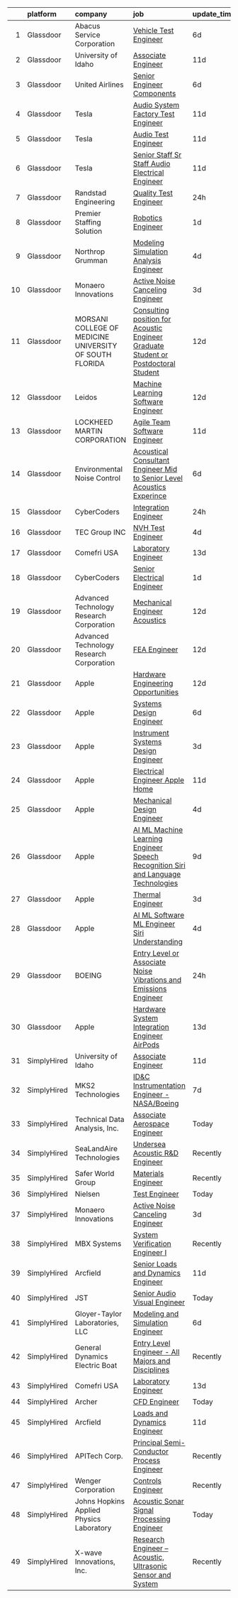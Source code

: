 

|    | platform    | company                                                   | job                                                                                                                                                                                                                                                                                                                                                                                                                                                                                                                                                                                                                                                                                                                                                                                                                                                                                                                                                                                                                                                                                                                                                                                                                                                                                                                                                                                                                                                                                        | update_time   | location           |
|---:|:------------|:----------------------------------------------------------|:-------------------------------------------------------------------------------------------------------------------------------------------------------------------------------------------------------------------------------------------------------------------------------------------------------------------------------------------------------------------------------------------------------------------------------------------------------------------------------------------------------------------------------------------------------------------------------------------------------------------------------------------------------------------------------------------------------------------------------------------------------------------------------------------------------------------------------------------------------------------------------------------------------------------------------------------------------------------------------------------------------------------------------------------------------------------------------------------------------------------------------------------------------------------------------------------------------------------------------------------------------------------------------------------------------------------------------------------------------------------------------------------------------------------------------------------------------------------------------------------|:--------------|:-------------------|
|  1 | Glassdoor   | Abacus Service Corporation                                | [Vehicle Test Engineer](https://www.glassdoor.com/partner/jobListing.htm?pos=130&ao=1110586&s=58&guid=00000183a1d825aba86f8d09193bc735&src=GD_JOB_AD&t=SR&vt=w&ea=1&cs=1_7fcb1606&cb=1664867641161&jobListingId=1008165175407&cpc=2CAED5C921A5F994&jrtk=3-0-1gegtg9etkf27801-1gegtg9fikhqb800-dc6a7cdb36384801--6NYlbfkN0Dr0Kw_pybfbZ40I7npTkncx_uoADeVAwrqt2cYWvsOmOie65S4H-ZQvEAchKXS8CPVVlLlZ5UtUOPi-iwfn_2hLzNT4ZJe_MFQVbwt0l-FTfG5CEtvjeA16CusSUB_4lI4cRVJzf7GoZM6bAl26YPGIlTf2DdQBIgvfcsLfk5y9prBLOcTUW35EBPxKYQV4cbS8uiK43rfeD5_kv8CVrRKRNyNjVfK98beyeaLJSQ1Lpjt5SKGAyP6hpVnrnXuCOxvyaZ2oCU_OuSqUZaWEZB0eGOU7shmoq_U8U59H6jG1-6jQbuyVH-w9AuD-prqXLcyzAvgQxV5IrFJh5RthPjdmXNm4IKzLj-aVkFXYLwTCHlFJsI-dKiZOUX_F9zYmKYmWMW2lY9r25fJHgO5cZi9K29w0akfywQNtTs8W-NW3IoI9KIDaIi2T4MDD9fGintNfy0wIgrAkxMM0PhHkqP8jNsX8ZKvlpQv8Ibsfq0BOoAf-VD8tSQlR_9f1wFCR5cTlmZz5f2Uyw%3D%3D)                                                                                                                                                                                                                                                                                                                                                                                                                                                                                                                                                                                                               | 6d            | Auburn Hills, MI   |
|  2 | Glassdoor   | University of Idaho                                       | [Associate Engineer](https://www.glassdoor.com/partner/jobListing.htm?pos=101&ao=1110586&s=58&guid=00000183a1d825aba86f8d09193bc735&src=GD_JOB_AD&t=SR&vt=w&cs=1_0a408ea7&cb=1664867641157&jobListingId=1008157027137&cpc=4965B4E18BB95CAD&jrtk=3-0-1gegtg9etkf27801-1gegtg9fikhqb800-17ed2184d355e8ee--6NYlbfkN0C3BzQoXwz1MV12nennXSH4XHtHixj9qnUptUTwomOmbFqIS368EfB4z5Ing23qLFI9tUkDGY76CsCdAl9zg_RCJc2k_Nle-qcuES2TdsiB0GmqLoegFcknwaL1O8Ch8gE7irKbfxMrmFOYvY47YK5OjRlBwx15igQ3zF3XVH1rIdPq7UCdquhBDNkG7UcCrEOKNHx2WtOTu7j-XnEAacqh-GDth6Fmi_RQOEWj1A2LKijOMAum_iztQRmElkx0YE3uu5teZVmyF5oYOIuElc3322_nWeM7_hk22kKDCh8Ag0X5Ww3PYBkZ2Ptcwxr-rDm1pG7UXcUXAzCrFRtUZW1BEshn3XWcfrIPhxcM_TiiHhQwh5Pcf9dTe6VWEyafAtx_XrkiwuGXrVey4mw5iuZWFhXK6EI3VMevT412tt8AngkTwq6rkCXh3h-6bHdiZVdXRlLi-Qmca8If6rMDxU8C)                                                                                                                                                                                                                                                                                                                                                                                                                                                                                                                                                                                                                                                                                   | 11d           | Boise, ID          |
|  3 | Glassdoor   | United Airlines                                           | [Senior Engineer Components](https://www.glassdoor.com/partner/jobListing.htm?pos=123&ao=1110586&s=58&guid=00000183a1d825aba86f8d09193bc735&src=GD_JOB_AD&t=SR&vt=w&cs=1_aa8a7ce8&cb=1664867641161&jobListingId=1008166003782&cpc=3BA4CE39D5B5DEF5&jrtk=3-0-1gegtg9etkf27801-1gegtg9fikhqb800-c14877ca52e8cc69--6NYlbfkN0AbDU5HaoNpE_Uw1Qou_OA16xn8WTljG94FgmZgIobHcBo6TVUVSglIfoS_YxZYZFSYNyTlMlxzzta2xc6OaTSsFXpNzSqlUgD5IQI3jcf40HFCGEmpNWali4PVRxXW7m9U0wG1H-hd_Glx2HqYdJYWSeSjjj964_2gKiyDe1wATiaggZAao58-UhENQdW0VM_APxDzsdzDBNvZRcBk1WgCTykqDep5yIl5neK-lW6xLYL5v0qolkgepkB3fVCe1qk_qP1tiRLDFURPCxwqoYG6msIwgpLnmCf1IE0ST31dFwhY0tliDBwnSwRS-l8QNxYc-H0p8NjmhgInz-Bstm88AkRZWV5EPq0OxJBwmYBIsGN0xflFTYzQNa6G74nLbWOfDy4BykS68EuoEkeVnaFJ6QhIkw8aCfzCnNIpiule0WXO7jXH_wk5-U0g5S7Dd_gjLu82mkgtzhzfqh9y9LlG3UryFlYcBBqbmA6c0kHUBNR13CsF2cSK2dQwUxqhk49qGApCnN4XhFpFkDkqKb6bnO0bHx3px1bxOcoCkTNVaSkpvcnpT2PgBqYmu6W0xRTYx71j3QzQ2BKmAzEX_rZYfEtzQ2Ebw8M4Be-ZIwemCWGRVwrr6UCTvRJbBujj6X5P6LMRqVHigiqs6Ltj2oNozwolrDxuqeA7ZIPbXcgz2i0eW92ok2YU)                                                                                                                                                                                                                                                                                                                                                                                                                                           | 6d            | Houston, TX        |
|  4 | Glassdoor   | Tesla                                                     | [Audio System Factory Test Engineer](https://www.glassdoor.com/partner/jobListing.htm?pos=114&ao=1110586&s=58&guid=00000183a1d825aba86f8d09193bc735&src=GD_JOB_AD&t=SR&vt=w&cs=1_1bb191cd&cb=1664867641160&jobListingId=1008157141701&cpc=F41FEAB56D215062&jrtk=3-0-1gegtg9etkf27801-1gegtg9fikhqb800-5af3a224d73f09b7--6NYlbfkN0BkX03mv_qGbDFMol2YHqLRvzzvm2LmpzMO_FcYL_FtJlnJTzsjtFTdelRG5HbGrIeCZP9oCSI6IuPWZMAxwLue--xsQCODXP1zXPB_ldq9qAXnJQnMAK4g-TBuo7TNWkJrSpRtfA-JW54EzgC32fehXWacBL8mw35h490ZL-ZBljqnKsGdqkApSNhme_L74GmcZWeQdtQf3sc8TVkDxbLzKt4TwdBpAwWDqhsu4O8y_yIszbJSeD2avaBNv6xk8Bwi9y9PcqvYC5nvBB3GOCsCYhDum0kAgTMHWzz_rWpNewYMaXZv-hYqlHaMz2WaDg6qsVl89fGIIrGD2sf8NDzhgWLaiQJHbZkRCToWpruICGv_htxZGz9NJOso18x8YXqSE7rVsirgHMuX8Lm7g1uYJM9_z4BVBq2zdF0kXlBDxy5wpktJSp799KoQ4DOVWT_Ji1l1crtVU8iXpOkXzup_L7Axb5FRs2UKyGD0GX8Sq1T3gEOrFCuoo3-eC4agw4A%3D)                                                                                                                                                                                                                                                                                                                                                                                                                                                                                                                                                                                                                     | 11d           | Palo Alto, CA      |
|  5 | Glassdoor   | Tesla                                                     | [Audio Test Engineer](https://www.glassdoor.com/partner/jobListing.htm?pos=121&ao=1110586&s=58&guid=00000183a1d825aba86f8d09193bc735&src=GD_JOB_AD&t=SR&vt=w&cs=1_084b144e&cb=1664867641160&jobListingId=1008157142400&cpc=8795CF9063CD573D&jrtk=3-0-1gegtg9etkf27801-1gegtg9fikhqb800-058a82497792a86c--6NYlbfkN0BkX03mv_qGbDFMol2YHqLRvzzvm2LmpzMO_FcYL_FtJlnJTzsjtFTdelRG5HbGrIeCZP9oCSI6IhXig6-SMqbejx7n6pjgn4y33Nhu9-TL74ww2Zl2M80tFLABULuAo1mrL6CiClpgSDKSZsDVgndZNoceL5IbPMSSplizj8YJF9CNaOYE1zoDHcXXqcyhEPTvvAh5oSR0Wz9RsXUrY8Os4MJjatzUzmaTkvp4T0FkR8LThIVqMGqrEL2FqQY4URy940ZDNYurPoqsd8C5LhKM4xZU7iWiU54U5ccitBY34krzBZbzZ_qmLpIHVvDcscwE0FJTMC3fv8LDopknVQKAsZAAPyCkbPJN_xGtsolg1qteYAosV4xzS5QakAkinYdhkeH3erw_HEmX4amPR9cvJoRxrA3WTQluFzBMq3jziKpfNAuTqElZP2OS8WgVobcRkbvPLcSQ0MnuyOH5BsQCKtWSOUfnitU4q6GrNS9n-g%3D%3D)                                                                                                                                                                                                                                                                                                                                                                                                                                                                                                                                                                                                                                                      | 11d           | Palo Alto, CA      |
|  6 | Glassdoor   | Tesla                                                     | [Senior Staff Sr Staff Audio Electrical Engineer](https://www.glassdoor.com/partner/jobListing.htm?pos=124&ao=1110586&s=58&guid=00000183a1d825aba86f8d09193bc735&src=GD_JOB_AD&t=SR&vt=w&cs=1_b3b23ea5&cb=1664867641161&jobListingId=1008157142193&cpc=2CAED5C921A5F994&jrtk=3-0-1gegtg9etkf27801-1gegtg9fikhqb800-2d8a1f8128b2f03b--6NYlbfkN0BkX03mv_qGbDFMol2YHqLRvzzvm2LmpzMO_FcYL_FtJlnJTzsjtFTdelRG5HbGrIeCZP9oCSI6IpzslZjy-kUNT8ZDj2sbaRf0gOo7CGmFjrRjITcSomSj23GIUM-aoISp3qMl1UsbND8YpzjJG5gcnx1Z7SvuJUsfY8NVH-41rjP3CCjqZslH4LEjuZRvJ0LVv2FZA1QCHtC5JLt7eEN-qNRcocXaeu5smYHKGBCnz7Pim4X4d-QNZErWIZC4aPnr5gV9F171MhYVhp0paNmusrMRmC4Yps_JeXZVONzc8BwwluIINOD8RIn3hYXAgRAIlkphFEUv9sH1FTEJILsNjsNo9EtlpDhM69x0exTpf6SoEwoxEkEJc-3w-6NSTWR1GQ6GHNJmCeBWcQziGzR-ZcKFNK1ujZLql3d6Zr9kgjXNa0ydMOgcYXMDgWEgeAtvSpPKd9RK5HBGU8kH30qURzFdlCK7ZvP3hHJCgKwP8qHOdWDeC9hZBD1IWAVtmoBSgBkiag-1qIVWtcRNxQOq)                                                                                                                                                                                                                                                                                                                                                                                                                                                                                                                                                                                      | 11d           | Palo Alto, CA      |
|  7 | Glassdoor   | Randstad Engineering                                      | [Quality Test Engineer](https://www.glassdoor.com/partner/jobListing.htm?pos=128&ao=1110586&s=58&guid=00000183a1d825aba86f8d09193bc735&src=GD_JOB_AD&t=SR&vt=w&ea=1&cs=1_c21433d0&cb=1664867641161&jobListingId=1008181737483&cpc=A65DF3A704A48F9B&jrtk=3-0-1gegtg9etkf27801-1gegtg9fikhqb800-cefcb9636ea487b3--6NYlbfkN0BDx217eft1lC7uqItkaModCFPNh_e0lnHdKkvEJecXwu4gIqA7CFTnvSYR8MShG5a8arKrB_hOHFvVTv15BkmSC8skNcUwT-CFHTM8cO6eodPnG0qL4s0iE0dElCnDx6m4ehOVgB34_F8nKty7EGdIwy3SXZySEzc0EzQcaLfXn150Vfjd4NZekC39R1DlPr9UEpR1q7nVRgj9Dr-8QwlaZQdj1i2GJNJbc_ij818PKDPMdgjgY1GZ4qaURH5KO0Zdvq11OAIdxSyMehmpXL-Yo0pYxz3MxRaTeeqW6Fm7u86JAlMl9_UtCvOfuDyJ0FeIRovUX7IMfmtdIgcLXCDk_vMUn7lnjP9w6W4aTwypVcXSXyCsrce_2c6sF5f_-twSy6NSWnT0p1V95XLe9CsBnUNRBPrWe4aQKydS2ke6GrxjzfqoOS5N1i2Sv15vYxiD0m3z5bvreqeGEnEDwxWmY1qOiLCDR3SCT-zpdqDQSHLUpVBTvpCr4LhUX4DeNHEiLserjYEVeWnf-ZrbNBLPDMbhs3afG69YYqSzrFEL7KB_5DqTyraDSyV9etR8xH6U_MGEmfN_bW7HYHS-hSbzcPKY92k1vtYxlIzqGIU0_kZR_FBydN7DfjbR4B__A9X3TVOApzMuPMT_baOx_7fm)                                                                                                                                                                                                                                                                                                                                                                                                                                                                           | 24h           | Mossville, IL      |
|  8 | Glassdoor   | Premier Staffing Solution                                 | [Robotics Engineer](https://www.glassdoor.com/partner/jobListing.htm?pos=109&ao=1110586&s=58&guid=00000183a1d825aba86f8d09193bc735&src=GD_JOB_AD&t=SR&vt=w&ea=1&cs=1_2cac084d&cb=1664867641159&jobListingId=1008178048546&cpc=20E46BB5786CE82A&jrtk=3-0-1gegtg9etkf27801-1gegtg9fikhqb800-446d56f341e1f6fd--6NYlbfkN0DzWtmiExGxS0U5wIHmWIZv6yDvtzDvTPrSV5PEx34uYPATzGta30c1pvrazWFXgpmb0caiFSqYs3A5yuE0ahYMxitXriTBy_WP_gIBy8hHaHL6xhJtbu3jy0mtccYP77HoS1L35V-v8975ib0fDJrrhIIU4A5JUKSZ9GwIgjzwAmSOW9i_hnoqZjx6r39wJEojr3yKS_6z66MOgkOs3lvQWfQrP3j7NfkQR1GRDKF3izK6q6fXbTiQdTrKUZHYtW9HmPOOlq3JasKx5Y5XfLSmTDHGruQ7m_UfjCxJ2BynmAse_ZDzNJzjwOaUfI-WtHiqdPc6P2yYFq0UbCwj6tCl83eW0FiV59hqtfRzFwbPoz7dWfmc2xqAy9OOenu2WP_vAk9fofxhSmu2enYiX7lUcaTBoRcPLZx4wHQoHyBUYiL4QzwWWSHVaEkQm4VGRU-waV9MgcfwGcragvBQp7xe2RzKwWQMn8jPGvSYfpNqnYnBEjKNgf-WQ_kJOfEvJEu4V7BLJkXfzclKnToYHOX_ixWG9Dqj9zs%3D)                                                                                                                                                                                                                                                                                                                                                                                                                                                                                                                                                                                                 | 1d            | Tuscaloosa, AL     |
|  9 | Glassdoor   | Northrop Grumman                                          | [Modeling  Simulation   Analysis Engineer](https://www.glassdoor.com/partner/jobListing.htm?pos=106&ao=1110586&s=58&guid=00000183a1d825aba86f8d09193bc735&src=GD_JOB_AD&t=SR&vt=w&cs=1_8554309c&cb=1664867641158&jobListingId=1008171716199&cpc=0A88B0016E52E137&jrtk=3-0-1gegtg9etkf27801-1gegtg9fikhqb800-8d356b8e7b86cb51--6NYlbfkN0DPf8Tf_oakpB62WadId2dzQiWExtALTi0lpCM--zHBL1trAzPQuAwgyDf_-NiZch0mQ2Vmdb8aykVYYjbc1fSbrSSMFCC3_n70b-CqSnwyil0VHLj7ZAMPgeVsG51zdUUeMpnmrfyZ_VkNXQ8ZtAkgkt-rXL3guQnIFFPy7PCBWH1E6jl16kL1cRBAarjTDK_nuXO1-F0cpiKWuM8vqQ6IPqoz_GVQmtDEfOl7DoxPpk1Tdacsyr6Z0DywwGfgBQsal61WlxqTc8JtTd7GgIkX2Tuxkgex77QdOGw7_y1TjdszLChilfUDw4dnzzJVyq0CdIoUOLciWpQr6iKKE1fLlLRsl42L6ynGSUjSINQxvRlTmv2SF6Mee3Z0pLalPliwmbV52fCB_X0sNLGXlsEOsLxN5M8PHJi6TnRZiOViWh59Wdyv2asyrrWgBqqlYH07iTu_lTFJtpIAYQ0xF2r1xmK5LH1WFwmUOdi9dsjjCV7px_sHS2idjBRfHSR2pT5_LFF61A1ZsTCi1HbEIpG7mxYDHj7v1RV2MQwrLV0_yLeYOV2445oEW3O_QaIQ_vDXoMvd8KBSPb7f5Lc8YHeaOjCN4fbHp3gwcgHKZ9gvcR-3gTuvteqpRvOv4HTOg5rDXCzOxzeTs7edKdqyjmseuknXoCQM8RUXobDAoAAYljy2pgbo1S2AfbwdKoXpqON3TkxKtH_VuR85RggbUEZ0dp0l2hvSAatmXQ0K7t9l2wVjJKGEs3Fhw5zlc-b-pwDu9sgT3kehp7kg4tXGVAHihvx9Sh5G0p3MNN65jNPbS2IIj0gcUsqUtmfwGn1aQAiOcJ3yyoAWQ8bnd3QdNHoFn8I7T9QuHJ1GNzVBWKy5xAwmG95lO49_)                                                                                                                                                                                                                             | 4d            | Annapolis, MD      |
| 10 | Glassdoor   | Monaero Innovations                                       | [Active Noise Canceling Engineer](https://www.glassdoor.com/partner/jobListing.htm?pos=103&ao=1110586&s=58&guid=00000183a1d825aba86f8d09193bc735&src=GD_JOB_AD&t=SR&vt=w&ea=1&cs=1_2226b406&cb=1664867641158&jobListingId=1008175326258&cpc=DA38402B16596F6A&jrtk=3-0-1gegtg9etkf27801-1gegtg9fikhqb800-0e19c41f374cc6d9--6NYlbfkN0BWxfh9rQsQzNnGzGBXhE5yIYnSt9qkS9B1AqXm7ekFpBOzxYZYuYX63KRuoOuNIDx-lk_HpiQ13yq17lRY8TomgXkE8GUBmJn0T2Ecp6MMu_OMLNJb2j_ml6fQP_hmWK9PgaaOt0QpXxyHLQe_kQOVy_OLs0CRnt1-B4M4lvpYq1tte2j-WR0-iU5MxqqxiwCzjZNdaQPDDdF2D4ZxywRObZuixBxC6HNXdHK2YlGADABYoY4-o31JguggBfO62bjqsGPMil0Blfo0zvmZ7plz5VtoueMA7ZH7HVaZZl8YJLzDWR9pOdeHwjQk4zTBuHxOYwRzcEhidH2nV0UrhHluh7LN_8JjrPxvkiuasNR45PgdwR4vx92oEXdx1m7hBgt6IW0VcvPuLivcB69lTb-w72QvUsnBRHemRBK70lTGg-UvGGK1Xb-5HclUItyMItu0jGsN72NBfnruiPrMvg5oDpWrNLsqAZHHAaHxTSU9IxFEIy6BedIbCXExZdklAuxQlpXPIk4bsATFKYrNT3UXYNJAOIzFJEo%3D)                                                                                                                                                                                                                                                                                                                                                                                                                                                                                                                                                                                   | 3d            | Santa Maria, CA    |
| 11 | Glassdoor   | MORSANI COLLEGE OF MEDICINE   UNIVERSITY OF SOUTH FLORIDA | [Consulting position for Acoustic Engineer Graduate Student or Postdoctoral Student](https://www.glassdoor.com/partner/jobListing.htm?pos=127&ao=1110586&s=58&guid=00000183a1d825aba86f8d09193bc735&src=GD_JOB_AD&t=SR&vt=w&ea=1&cs=1_4d56d57e&cb=1664867641161&jobListingId=1008154544866&cpc=9DC6E4D8324653EE&jrtk=3-0-1gegtg9etkf27801-1gegtg9fikhqb800-f55a4ef6aeae47d6--6NYlbfkN0CoZx6RZ76Kz2BC5LaLJVXH_1oYGbR7vq7wgU_JS4Ka_yE7NXZX-VTjXqlM7f-iv2vpOSkZFUl1d5WYHDxQbnm6vPg6q1QmKpNle2ctRKvMoHkjKQflmuguFVrJr53wYU5QkScODGQicf3nbNYEkArzRwtYiTmjIiDP_mdtH0Gsb8v-QyZORvDgL4RYYFG9uh08NmdYlzvE8maaZa5RKItc15SIzqxDxDp-6vzJP8HFpcRHQdSanTpbEqr5Q5bM5mNTspUj6VBJTM0XkRah9QjtnQBbMM7tY7pWt16OcMMzTU2e7oIkljV6hVeb3u_7dM0fXWT9xrsyO8v0_4e_UC48vKbeQrbjM8Ciuo_gcA1udhIq8SeJWyhvj5yCnRshejX7AOYJJqduH28yrPgA9ilRQx9qHYtljYRXEh2bECkl0_ecinnPglbG3JwRIhId7oXTceQlV511sHNCImUNtuW155mntmEJMA9mjPQoJzcuKmhOMnQ_EjkuuIAh3KltY2uNST2yRtH6gh9NdczJ2ScqzUwOnUQeZJi-QPsiAlWg5rH6dfrWU-93bC8stpkuNgR55zthaXjIlrryHi4aLARBL0EMVtiP2Ofy6u5uuZRSI0t8Kr9K2BU4imqdxTft5ToqROcsWTK9qISdKjdlXSWgxVfmOvqqAXCqZWqZBSTxJQ%3D%3D)                                                                                                                                                                                                                                                                                                                                                                                  | 12d           | Tampa, FL          |
| 12 | Glassdoor   | Leidos                                                    | [Machine Learning Software Engineer](https://www.glassdoor.com/partner/jobListing.htm?pos=110&ao=1110586&s=58&guid=00000183a1d825aba86f8d09193bc735&src=GD_JOB_AD&t=SR&vt=w&cs=1_1a0d24ef&cb=1664867641159&jobListingId=1008154058643&cpc=853DEF62E69EE75B&jrtk=3-0-1gegtg9etkf27801-1gegtg9fikhqb800-ae7c0370de18daf7--6NYlbfkN0CZUO70VSdYKA8PR3jfrSh5ljhqJhfDt0PzQCMubt8cRihWbmqO_-Ccw6DGinMZCyK2ZE0rkuApsHeGNKrS9WTgWTVzUq_zBkMtMKRl2EVMdGDdu3O6zficjxrw1LNdb1H9xU-dLv_XXB74BQOK0elhW8zL9Y6v8u2TAJaWLAm3Z77tYf6BZs2PoBH9V59epdYv7P_15Wr30VKxpSw6CiF5cYJOCkQngUsFMHudgPsZEdo14m8s2K9evc3DISlnbAWBPI3yePrNuO5Zva52bnMtW6UWPSlN_Vo3Rn1stz3ue_9fCZWdMKQBsmp2pD4cl4KM5dE5EPL79TjdGjVl3ts1lloa0nKNXsTzTpS6Ave4vTS-J-4Cu7rn5P-ay5u_kSfD-T6kKKIQTq0Yw_o4n86DmpqZI_Hc9ZSaAUE00pf_XdBZTNNycuhqHY8yCUbFkYBjDBU2uGbw1T96fbDaGK-V-tpP2IGZvkB7L_3Saod7uTbwhBildOIwNtoYQNgdkNalP8OEtG0GUHIKGWXpG032a1wb0wQbduvkaJg01BtwHpl9kc3vTTVNCTPYTlqvIsMP8YvKc8_hijJjeUPW0jugxrIyaHw-3tKVA3tMADxG-ajCqMUjEqgYWdvahhJlHpJUGxv0Rrq1ig%3D%3D)                                                                                                                                                                                                                                                                                                                                                                                                                                                                       | 12d           | Arlington, VA      |
| 13 | Glassdoor   | LOCKHEED MARTIN CORPORATION                               | [Agile Team Software Engineer](https://www.glassdoor.com/partner/jobListing.htm?pos=117&ao=1110586&s=58&guid=00000183a1d825aba86f8d09193bc735&src=GD_JOB_AD&t=SR&vt=w&cs=1_631fa1ec&cb=1664867641160&jobListingId=1008157427345&cpc=8D52E76475A7E842&jrtk=3-0-1gegtg9etkf27801-1gegtg9fikhqb800-c601795b34351101--6NYlbfkN0BuMqUtaNIakuoGTB-u7I0EvtcrTK1_bHO6_bsORPCvsL7zkQUfIzpY4doIgp_GoHrdWwRHLC1L1F-NTj7I9bniL9bd7P7cGA1R3ynlaMUiL1G1I1fQGpDJM8PDMow5kSXMVLGknX_E_ksfSda1IQx-WOKLNd1bNNBCCPk3Y7j18NsrrsWmXdPKzIxdAT0cy7KBdRzxjBGNRRYWWWuUwHbsROQtRLuxpB5cAHDGVeLOCxB486mmmnOq4zB_kpuWwNhfgV-Fc3pdIOaQV7cGOL-1SebWMXoYKAUr4IP2EXAUROO_NTQDpATtwdQo--_9hzQGKcSUapuRhTMrpDI1NSv1uab9anCQMnAzfFWtcHEUcIgU2F1Wc1u2WqqbrdQGfOrsJimlM3TFjWBGm63oXcc2xIoiVE1knH_TeUxrfaN1mpS84U7-JhieB4wtY2BE0pwG7-bNspc80XR9kNZw4ZES4gp_r8JVTHRRYYcb0_mhsEeBB4IGXuvfWpKdHByWzNi_jMKxioVinkQs5Djkirp8HRB4f2BUYA7Tj8toV7DHNsKYLOywVDAKpwMcuWUuuLCumSl--kYraQ1uj_E_lfx2AdKEnYR7CdDAm5E48dUDhwNqf8TjOHGALK1Y8KcJbHv0xViC0helCNah34SSAoFI)                                                                                                                                                                                                                                                                                                                                                                                                                                                                         | 11d           | Manassas, VA       |
| 14 | Glassdoor   | Environmental Noise Control                               | [Acoustical Consultant Engineer   Mid to Senior Level Acoustics Experince](https://www.glassdoor.com/partner/jobListing.htm?pos=113&ao=1110586&s=58&guid=00000183a1d825aba86f8d09193bc735&src=GD_JOB_AD&t=SR&vt=w&ea=1&cs=1_726bb15c&cb=1664867641160&jobListingId=1008165868399&cpc=FD56AAAF1899B499&jrtk=3-0-1gegtg9etkf27801-1gegtg9fikhqb800-8419fb19ab88a12a--6NYlbfkN0A1Hx1H8Z_ZGf51L8iwGP-htVtHzPykBAmnYM3BEYS-BvsGirRlYU1Nq4sFYKx2S2aUIyOPYVNFN3y3qjSgzh43VJTQhzYsw0Hj4kLOgnUeLn804h5YKg81bizjarH6zRGh9Nib-Iuz-joiygSL3koD4-TkjlVhnPLjK5FZjhacfQlvlY6j-o_DlbTucE_WPgAieDwAP3sxLsXH7E30R2UB-7HoS3Nj1tcs0GtpnDPF2jhoJ2_Iy4QYRMNg8SbRfieqJIp57WVBL97HMPkPaWPeuXH27tic7bh8xNcjFX8PxyQXZ_pzQF-6N2w7lK2M3U731AYZHs0b6y_VnQ6vFZJBPuNcykKdtI33NlJ6M-5e9kVtc7H8IKCjK52zt4fKB6pjFplPIHAo39L1dJRKeiFBrsIFIMQsTIEjidLOXGos6MRagfL6w9LrN4otY0OSY2T139kap2ewv80P0pDo2G089nu_qFI-0CMrZjfp_0pkM8MY5_4H_NSHFY2qnM8vJiatYpvQYEQIlqmYm_ZDXnglK_JwGrzwiFNucWnxbi2ghbVJmzECijVbrpANF3upXegzLeaHIAz2L9BdfDS_JrhL)                                                                                                                                                                                                                                                                                                                                                                                                                                                                                        | 6d            | Hawthorne, CA      |
| 15 | Glassdoor   | CyberCoders                                               | [Integration Engineer](https://www.glassdoor.com/partner/jobListing.htm?pos=126&ao=1110586&s=58&guid=00000183a1d825aba86f8d09193bc735&src=GD_JOB_AD&t=SR&vt=w&ea=1&cs=1_c915d0a6&cb=1664867641161&jobListingId=1008181925406&cpc=451933188B21919D&jrtk=3-0-1gegtg9etkf27801-1gegtg9fikhqb800-1aa6d90dac222f3a--6NYlbfkN0CpFJQzrgRR8WqXWK1qKKEqALWJw739KlKqr2H-MSI4eoBlI4EFrmor2FYZMP3muM3gkbwWu4RJpoHywV-LtNt5D310H3ecj3althCij7q_483zrut-1S1jyHCmrmw2fUJoqUdVqg35bpDzzEppM7PKm1rkJVtYw4LrDiD2tYU0pX_r4g0SHPFQNTSeZjXVqnBJEOXV2lQmoIpLS9AbXYJ6r96dOiyiLuVPsgqwEUGXcMqGj9CPM2rPT3giLtORBq3nETgxkdJjD1HyjN9uGcQJRq9Xf_lPWwpAo1-ybZWiSiVInQf5yg_E2uRpK45MTLQGxexZhR7mPUzeWh62mBhocUUWbc21xhsHSjO9qpUVcxPHqp5x63rAUYVCp7MgOlUBb-9C42HiMvp02DTuK5XwbDjTOif_ygK6vL8rJ0dcMPmAsSg83JgklIybP8albxz-6cJdzrn6SN5zQpzLUdG3V1jy9sdetnMevjU_6dSJxv-qLzwbjTY1GZB7mx84Zr9v963JBnvCNbnvQO9KkcSCbjGzRPlcPXZ5uAGCX3qg29Pwk-RZVL0vyb5jf6hEt470MloP6bcqX-09dYn4oStz7_DJL7mLr45njPAHRy__DZ4pmPV-l4rY_3hyHDCaVi57L1i7A8gPVgdXDVMpVW37JDMDhdHLc2M3me_UI5fQA21guNFyfAVPkHGUeS97IpnvL5snl_Ef3eDD5Z-QxLpaZgDgrF9Ns5XDbbUCGVqj8zmN7VwMvUkZGbasPQ1khhueO-PybrMH-8x3wZpsH84APnR7C1hC-KsUWQRjWopXgmJ8w9O_YTTLgBWMR17FxeA7YpB-eE7a3pQiqYXq4n28NrE4pJSwTN1_6loD_gd3C7MA1RZ6tvnZtTgI6FdlsLpzY8rTL3OzePKsrprtVBFUxXsKDY5_8r3WeAtM519_3jlqjV1mtcmZsAh5t7MzsG9fAt9Wd612OQeky0RIPG8TpwIcI6FCZSSFn1Wwa4y4DKOs6N-13EnX)                                                                                                            | 24h           | Torrance, CA       |
| 16 | Glassdoor   | TEC Group INC                                             | [NVH Test Engineer](https://www.glassdoor.com/partner/jobListing.htm?pos=125&ao=1110586&s=58&guid=00000183a1d825aba86f8d09193bc735&src=GD_JOB_AD&t=SR&vt=w&ea=1&cs=1_b912dd38&cb=1664867641161&jobListingId=1008171348841&cpc=217C45A42544DB93&jrtk=3-0-1gegtg9etkf27801-1gegtg9fikhqb800-580bebc878e1e426--6NYlbfkN0B8vS6bc36DTHGspma0udV7AmwBIJajZEXkYJEux8KgPmqjBA99AH3tqvDFkChi23f86mDkroJn6DHm15V4f9tJyltl0JreTd7x-xJiv2qb0JfChTvSN4CsKt-4RHCFwDWLmLzKTvZleQZFEsB0OhgyoMw_YM-FevHVWhMDVboYwqGHij2FI6z2-FAGTEnq8GTHwDyR_RC8wW3RXOCSPCZErzWTEZdzl1E4xzu708I79CzkCnfMMj8hgzbleVM3bbJlYgwnJXflORKDjweWRtCHsJRPU16ouOdpYvfXCNfvnnNEKpzuRw2XOjoL8ouYsae-nRcUdbxBsBewCLTIeNmgrdvm_fnbAWY7TzNDW3REwkwxuKoH7BupkwntAPQ4p-LTKLWAMCRNzuaU8ExiiBwSc0TBE3XkSG1TcALDEjMceeD4-QODzCqQB7WO018qktvzN4KuIZtu9nQI_jNc9WLf6pVbVOulP7oUh31C-KhMrCtMYoRgFHS1XwuxrAFl8je3KZiY1D6Oow%3D%3D)                                                                                                                                                                                                                                                                                                                                                                                                                                                                                                                                                                                                                   | 4d            | Auburn Hills, MI   |
| 17 | Glassdoor   | Comefri USA                                               | [Laboratory Engineer](https://www.glassdoor.com/partner/jobListing.htm?pos=102&ao=1110586&s=58&guid=00000183a1d825aba86f8d09193bc735&src=GD_JOB_AD&t=SR&vt=w&ea=1&cs=1_6326d7e1&cb=1664867641158&jobListingId=1008150789569&cpc=1CCDC1CE0F680826&jrtk=3-0-1gegtg9etkf27801-1gegtg9fikhqb800-a6d8e8d868cc4a4b--6NYlbfkN0Ak-n5B6KTZ3IzjhiaNmMvsbFLh-TXvhnZH3RkREzsre3nG391hwNT2t7bLDGwQQzwdYB_5527xE_qYW9N3BKV5CSV1_qLWuQ0IiimwmKhMioC5xRf7Cwj1Xu8fXQKpuVpAkOlxwDHzF1hbjrB7Rp1ddZxgXAybpd7NSS2j8S_AAEZn8Bxn4X2rPpDTtvEeVEZ1Kqbi7PjHQ2DG8OVob7txr1zhJiVa82rx6ZDVO_y0YYNc8P3gIhLkXPi5SHBcqaBh2MjUqm96hcb9yXS14L-1wXFvd-BiYyZxepIqWhqMyQ9rCv1Il8cNq5eHOs5HoMDBz_62L4w0UX4GQBNXBTRTZVV9rd2WxN2RTX0LLO7DQoDHRZFJgjQ8gyPvJpLXggy0hp4l4Pg-ObXqMUghiKubcfUCDvfd16lKX5puwbzkRY_KgqOepMuJf5v8cvsZ__BuWwNEFDC3ysBNFiCgTbiusWm5ePJ5Gzuq4YaT2ljp5TezuwLrrjNE5WVbz6y4zsUmwXwJvbNjwOvGuEf4kjZJ)                                                                                                                                                                                                                                                                                                                                                                                                                                                                                                                                                                                                             | 13d           | Hopkinsville, KY   |
| 18 | Glassdoor   | CyberCoders                                               | [Senior Electrical Engineer](https://www.glassdoor.com/partner/jobListing.htm?pos=129&ao=1110586&s=58&guid=00000183a1d825aba86f8d09193bc735&src=GD_JOB_AD&t=SR&vt=w&ea=1&cs=1_09ad79e4&cb=1664867641161&jobListingId=1008178365927&cpc=C4A69CCDBB3B9599&jrtk=3-0-1gegtg9etkf27801-1gegtg9fikhqb800-4657f29db10dd252--6NYlbfkN0CpFJQzrgRR8WqXWK1qKKEqALWJw739KlKqr2H-MSI4eoBlI4EFrmor2FYZMP3muM0rBKvv1LH3XnijuYPQkbNvuhmakjOfmM-8basBXgTgKArU_w5omI7rwh2bAQ8NXxXvMHbtNL7hGXPPsDtN98AoGWc33TVg0-Egqly-r-qcX8MPTxvl0CyfoZnx8_KYb7hgNYNQ7kMU-fTTC0OeD4DmgD6bEb3GC5doUo3S__TzDg47DdkBnz2PNefaloxbd-f1bXr-ODiL7-GzfkWLMN-rT_Cnr37wBC1cYKk8FzXJu-IVdD2_l5Aurq2s-QB7J9etCRSwBlE150o7HC3z7EdTNOI_pZ7016zlruWVjx8IM_uFN-q2rcvyRG352u00EoJBbgD6mrOJ75XUvMDZ4TtQfCSCqEHxfIFvLSwBE7FTdgm_S05ckc2qEcqZKl4a53UZB3vCfTA7qItDU7DBKZhsERilDxgoT63ClCdtcU9HWMaaZaLqMpah-6dvl8m2RKlExYyFFmWq8_nKi_hEG6SqNc8TIRRWPM8GC11l14qkmmA64RoNfXi8bxqTKY2xkpBs6GGDGyxG4ml3WDcAIJJIpQYIfwjLncAVq08l0MfV8EAMlxVlzlSgi8uyXGUQUs8qqy2HrskBRvyrRcdXndI5eXRZPBAGMtDA3jwjauVIyo7BKviv9K6UMmbRG1MudGL24sWzi3w9VWOUvWV5j3jupQmDuCAMo27rS69WpkJHmD3OoAnpq9eRYRGnyk6jmJR0Ab87MMqGnZMi0IxqflLrgldUFxUi5p6ANCHBvQJhSKk55fSQ-gj4oc5-K4Fo_qLfutDNlj0SmBlE2bfalYS9fwKivPsVsqL_PVS1U-mqgNERw1f0rCUc-aH0ffIr228VHpA1k2sZdwedDrbyR0cu3VS0dxUHoMDfGbNh3HTCXe9hdfROHO2mAmLBXBOMe1G1aM6jaf7iTYXDVQetiACPL9fau_D1dXMcoGYlIsj9zA%3D%3D)                                                                                                          | 1d            | Webster, TX        |
| 19 | Glassdoor   | Advanced Technology   Research Corporation                | [Mechanical Engineer  Acoustics](https://www.glassdoor.com/partner/jobListing.htm?pos=105&ao=1110586&s=58&guid=00000183a1d825aba86f8d09193bc735&src=GD_JOB_AD&t=SR&vt=w&ea=1&cs=1_bff551a8&cb=1664867641158&jobListingId=1008153834590&cpc=9FCFC59387E3FBF4&jrtk=3-0-1gegtg9etkf27801-1gegtg9fikhqb800-3058c80775c5d72f--6NYlbfkN0BpJ6rK8JrXdHZkBab3Cobg3BNAb-0EBUCoLlbXpfPELiqRnd6GOmOp0roZmR_YsCNJr3t_egGcY1JKl6QRWN3-ev4XOXzV-d_drgNxR-_WffC_6U_HS3_Ngh82l2vb2d34HjznUtEKAULg2tZ_CFwQS2AdAWn0U5A-hfhQ2gw9ddftWjIfDrbdPWBayQwmi2PgMF-ixoI1rrpvSQ_zbllOeXO52LUCM18rK0KJWhVzv01NImfOUge7Yo5GEPOKqa8ANDO20mATx8HPPXg8NKe2RR7zRlSbz8RyGCVuCTdi7FF3QMklozVCJ-kU2WOnOMy9MjIEG4SjoJ8bQnKlfE3Gtegcq0LK8BVFJMXHdUlaeetRzDymJxqx0qPPLrvkzmwJcA9xpjqlU1UclwZM-CsSwuZ7MC9pFLcZ9_AAYxf2_HqWDhNhB-rqKwdCvrAUBZwqmJ5-DNwssyhx5EpJmIicIaZ57LAgHbBzXIekXb9l-qLFxGnW78WOkWvYttbwKZCU_e-MlzfoZVaFyvrf-B4i)                                                                                                                                                                                                                                                                                                                                                                                                                                                                                                                                                                                                  | 12d           | Bethesda, MD       |
| 20 | Glassdoor   | Advanced Technology   Research Corporation                | [FEA Engineer](https://www.glassdoor.com/partner/jobListing.htm?pos=107&ao=1110586&s=58&guid=00000183a1d825aba86f8d09193bc735&src=GD_JOB_AD&t=SR&vt=w&ea=1&cs=1_de3172aa&cb=1664867641159&jobListingId=1008153691899&cpc=E6B95A06C1BC174B&jrtk=3-0-1gegtg9etkf27801-1gegtg9fikhqb800-c1fa792d3db1e409--6NYlbfkN0BpJ6rK8JrXdHZkBab3Cobg3BNAb-0EBUCoLlbXpfPELiqRnd6GOmOp-CHDTzpdoYGkHdqLG_nkxdWwDXOI2t5lMmndrVgFhDuep4VRg5pQ_WHz153F1mBLifAfEHf_UWfXdVxVKTS9MnTVwYmtSARCskA_epQ9cBSadQvVS2VdQghaW6AdCsprNn0hQKlanQv2GIbvHUJn123GutAloBiLFVaAgZFSNGRP0m3dPS2HwADCH_ygJUryEszR009UmcAy219X2G69m_xaxtbgFvjwPXeW2ke_yIfIl4lS7VDdxKjl3fvflOXfBZuiNv2W_10j3IvY82ieeVC5o6xvLgiq7Mj-dkr4DrmEbZ9i7IFykqj__UzA9QWYQ3rMrM1iJ48bFnUlWOHR1m7NQinHusER4LNox07tAFPkQfg0HE3V1xO8ZkVlUuSFxaHgB4RWmdlpVw6GiTs-Gb-asyNQVTiZnQy5cREbsHLznE6lLGjHsqG4b6JxkyYZejDWujI8XaY%3D)                                                                                                                                                                                                                                                                                                                                                                                                                                                                                                                                                                                                                                      | 12d           | Bethesda, MD       |
| 21 | Glassdoor   | Apple                                                     | [Hardware Engineering Opportunities](https://www.glassdoor.com/partner/jobListing.htm?pos=122&ao=1110586&s=58&guid=00000183a1d825aba86f8d09193bc735&src=GD_JOB_AD&t=SR&vt=w&cs=1_e7d619cb&cb=1664867641161&jobListingId=1008153258661&cpc=3BA4CE39D5B5DEF5&jrtk=3-0-1gegtg9etkf27801-1gegtg9fikhqb800-b8b49769048c220d--6NYlbfkN0BvKrLyj5gPmtZO9T8euul8TCxuuKNOtzRJOomxnwSEodTz2Bc-sPZlO_uSwsktAehfQNWOkxIF5BQ23wNjXeVjX96s0yb8rAwMFdrxq9QMZjWi2Tnvkds9xIvB2VR23XOudK9eYgnD6EnjwGZzSjbRyw6l56xu7TnJqh1RK6QOqCBaGrtZd3JcwMi12Ywo_lvY-xoPnp0nxahjTPt4blNQhLV1Hor8MUu4_PiR0GGRcBTSckbobyPlKZFhZiFV3LSOlWLrGFUW9CtnvsYP8bCyWzHTadtGSgQ376kCWPBTy6P3aieA64VbekHv3CGJKlV6qVGUbhb7smrAM86m_wl1CJOpVOKxn3bBhJdq1cpftl2NRy759Ro5zeLsK8zKAWGCtcp6CeLEhLc3UtOiTR1d6BTPUJ0FrWmcuC56Pf4lpjYGmxGASSX9sVZ-6aS6-6i1AGjuqwXegp1H9fWO40BeK2TiaKkJbDq_WrXQSUZpxSWNMw_Ir7-MTZC9EXBVa6YvRNgt23QSevEGodvChHelLYb3SuCn-MQVjoM--6gVH32l3wSTSAQbTTn4lMvj0X7jnYTDaSXgessVXsjXKE0VIxMKh42A7hZme8Sfp_OhrRYRpEco7fiUGQWG0riY3ZvJ_zHQ6FxzeYmF8LCkwNc3mrRKPOlYl7j7AnaOUwYbB8Ie_BSdIJLcdlhceHbh1AfOfMt8p6-t_BM-ZnC5O-ZEnHHaZMEMCR2WHew1CXMLXU6X-AlHWluWr_2iIk3wNVWgp8N07w9O4x_oLAKvovvp5ixLZLNq2ZrxlYhkrRd8e-5b3P1QtNXHel77xHBXxZOjwr7fZJFv9Gv4KjPbYP8r5jI9VMa3wfJyqwyO-xbAlgdO5DqeoM4qk518WEi6rXxPsDLtPdx-cp7VsV1lS8Qxc_aF6y5TvagBLjcss21PcAvOSpCwzVo0d4waEWj6787DpblSHmYTbnO_jvjeHQLtcvtKDsZsgJY%3D)                                                                                                                     | 12d           | Cupertino, CA      |
| 22 | Glassdoor   | Apple                                                     | [Systems Design Engineer](https://www.glassdoor.com/partner/jobListing.htm?pos=119&ao=1110586&s=58&guid=00000183a1d825aba86f8d09193bc735&src=GD_JOB_AD&t=SR&vt=w&cs=1_5f0fcf47&cb=1664867641160&jobListingId=1008165557599&cpc=3DB599BF2F4828F0&jrtk=3-0-1gegtg9etkf27801-1gegtg9fikhqb800-f20dd54579c98734--6NYlbfkN0BvKrLyj5gPmtZO9T8euul8TCxuuKNOtzRJOomxnwSEodTz2Bc-sPZlPHrT5BCwu4TRisKe31tL_mmMhHSRMAAsyiWaOvlU5r7VhdliqNLmRhD9NRlD0KEnCZLFUaCQ2y6sb9LpaWw7ZjZ0UTPROmF0T9cnB2GyJkZPCk5EB9jED5WhtISUjVAmw4ejLhSGAwU8nzUc3Sjj2qWs79ePCSWVEnVgxtLaUfm6HYtbwbgntpmsip80lZGAwjp-XU61eCo16yxByKZqnlLaW6ZP6LbXG3tqPrvsIgtnSYe4Q0ZJObqRVApuiFz-xBboe78hehoC9GCstDQJxKN9pB7Pibe8-PzF_Iqvmv7cKLoj10ZjSx4OsIApj7tcdMtP2eLe90qfUjPFs7nKU5n6zVWvry2jtPj92RGxY9EZwLe4PF7oITgyU_8mggYfTCrHFxN1Zep74ukJxSqFq9BN9b6z5A9yrEMo4CZZQdSyeDB16KwZUxooKcAoeC1ApLo5aEgHvqNkHU2RpWIValoUJG1WPXDlOu1bxpEyP-D2kdx9XNpt6BQqEVHJHPcAF7TGW6oRrqsDq9tKSo2V4sGIevvnvttGD5N9LvSMCk5ioxyHfD4KP2Sx8HoBESP2KboWmx1V4IYwJ00_14rO5dVh6pnbqx4Vx5J3D33L2BSrbApiLje3gPgsjBk9idyLNpyGiad9qnMrb5VyzBzi82JgL7hhuK-WxQxoQ0pWx3cDfIKy-GZtgpN-eNMGYWbXJBmka4W_K28ZH1ekM9DZfeLHiOQFC4Yue3f40rAimRAsk3fRsW0PBydQwIFzUBZIG_2bvQB5IwfxkYAnLAI2rj4QEHdKx0WmGZK4fQJIn21eTmwgI7MCE3-ITrBh6SHBgh8E1ykkKaQWHISaR-LQKpkIwxkWF-Cqeoh0iPwtstWyVg5NT2HnIEOU5y95WtUOENk_MYY9rVZK7FSklsc22Q%3D%3D)                                                                                                                                                  | 6d            | Boulder, CO        |
| 23 | Glassdoor   | Apple                                                     | [Instrument Systems Design Engineer](https://www.glassdoor.com/partner/jobListing.htm?pos=118&ao=1110586&s=58&guid=00000183a1d825aba86f8d09193bc735&src=GD_JOB_AD&t=SR&vt=w&cs=1_ee115a84&cb=1664867641160&jobListingId=1008173222315&cpc=451933188B21919D&jrtk=3-0-1gegtg9etkf27801-1gegtg9fikhqb800-e57f345dbd938d1c--6NYlbfkN0BvKrLyj5gPmtZO9T8euul8TCxuuKNOtzRJOomxnwSEodTz2Bc-sPZlSXfvz6ygy0v1nUKvQdekKyLA5JIEnzC1707SjWgdCVykBpCztVgs8ufGKMl2CaGLuwhvKGi6M_Wz_FVVaxJpS1GRYFuRotYM06uBeS2zIZbhGJkzTLQ6cGPomm-RaKLQUBpFIkURluUC3Pv6d76Tity8KPIcDWf3zZMUOdkpt0LBrnsNUTWv5H7EIb9yPvPJrxE_eYJwtk44hSbpMSrdWafn6TlFPOjT97EPI2imPwugO_jxGIw-KXHdhmG3mDUxlTtqoiu7PuueZW8iWF9bAfCppeBb2l9MZ01SYk-AYMRuGDfzicZ20H3TfNsgxVetvGwvusDoTHTfZ4NcxbuX-aAA-5Zg20bMwfuXvuqiTe1vWwV99PCDT7fgQZ1CUSBjMLcfpidZ7DY-2-J60uVxZJTjpUmpFlrpudJvZ1A95m2p8D9iJhZJI9au74CYe1oqofGC98u1DRUbv367jA5DH9YRjHVZtdSs9BGNqjjrWsLtgfRMYLl0KzmKaBARZ4jBic6xiRVhlmNZG8b_IqDJIe5T9t7N6I1YyaBmcyZOyFl8bhISjjFGM2FnrWSuNprxja3lYxymvXFFS6eOKihpxVJ2J0p1SackFUoRGU44mNMgngk_dhpjP8fxMVnZY9y5mTVbO9hVxdsFJNr8XEoOpHNWsa1BTjEahHwq6ZYlJuVBGZhrB-lbqafgk6g0ZSNmA8sKubxC8fo1WfwEW7BkRHlVJHlvBvDWqVoM7ht-W6x9IhPI7PI9MGbBsUvQBBTeF0R6EDx-iNP20909ec5RZJ6cxo3uJi_laIbkP0ehvv_99AlLNPbqI9G3TH4K90Y2Yud-pIInVjP7NAAJd0BeFSWNwBtKl7KhqzgbVO17gJYIm3gUmEJhLdu7BTc3E2d1eHpx9R3FkWykX0Fzuo7GlTWp0aztnRMeVkC2rKc9SrA%3D)                                                                                                                     | 3d            | Austin, TX         |
| 24 | Glassdoor   | Apple                                                     | [Electrical Engineer   Apple Home](https://www.glassdoor.com/partner/jobListing.htm?pos=120&ao=1110586&s=58&guid=00000183a1d825aba86f8d09193bc735&src=GD_JOB_AD&t=SR&vt=w&cs=1_51e5c0bc&cb=1664867641160&jobListingId=1008156058603&cpc=F41FEAB56D215062&jrtk=3-0-1gegtg9etkf27801-1gegtg9fikhqb800-3be749b7b6d8f2a5--6NYlbfkN0BvKrLyj5gPmtZO9T8euul8TCxuuKNOtzRJOomxnwSEodTz2Bc-sPZl5OJ9R4TJsNcg1wLa-ry3gyQ5SC3ws5yh2vV9va6C4pP_iaPKoQeybvSRMAZyEojipvPA6tIg9B13T3G7kYbYALmnZULEw1Hc6BmIWwB2oLbeB3y4lDn11bbtHfYOvNmj5-SYx0h9hPcS02C1-KS6UURCrjHPdOOedygnrjlxqotLJ-cCgun43ixgXhbSuuKvAWocquRFGHmYZ5zSUTppCD4IFGjFxvwbWALreNe6t8Oia8B6UexXR1Mf0vujrsNw6rQP4XTtNN7HNoDaU-5Fg6ZaAv6In5S7RkvhkQ1D2j3rE8QBHXuiopc1gdj4LfjHjI0qP04cXDIaXl_PtIJAmG6A1LwEsXbS8OJPVPMeVD_V3c_BwprW2oiZVNqvLqEgcoldPArvdMEyavlH-Jr95H23sm5e19WFM23Ol_3a3iTxjYXXb1gLiqJaaD7pqK0L3Ar-tJzZGcEBrm8eRxnMAmyRG_VQaJYJKAsIi1A3G-n-J613onkXSgW_ywePAdmcVVhYHXBEx1hLH3Zd_r6AWMGWudihwRAiIkMOvToZql0ZKNtetcJOShWb1LkyU95qg0t8bfWabmjA9a1tMcvuoFy4mYegL86viwLWO3qhla4SmVujFYy2DAuBqLQLjd5SAlRpK9oeUlOBfdyL_NKJar8Zze5P2YGNEI_NK5t1anmOHng0qT-YXRZqnTh4ZnbGLGjZwlMeiBZCVwpvK_n2LG7mK1alfsiYwGuXDVgCfTwBRnUcyLEUF2sQBELWhdqgBaMyJ-hB6MTe0SVch-w-s7uZsm1UiVe95IjMUpYWrROn93td6GxRLD_l58SewxtT_s0hVHJRp65IPmIlf8RML_3cjzZhuhSukZ36KwWEgOsl540G4XoX0TL1gGHdmztGds8iDFLE7BLSm5pIhLwT5yHxxebj8jdGzydT4P16NWhWvXNXSNcX2Q%3D%3D)                                                                                                         | 11d           | Culver City, CA    |
| 25 | Glassdoor   | Apple                                                     | [Mechanical Design Engineer](https://www.glassdoor.com/partner/jobListing.htm?pos=111&ao=1110586&s=58&guid=00000183a1d825aba86f8d09193bc735&src=GD_JOB_AD&t=SR&vt=w&cs=1_7bc118ea&cb=1664867641159&jobListingId=1008170405463&cpc=3BA4CE39D5B5DEF5&jrtk=3-0-1gegtg9etkf27801-1gegtg9fikhqb800-3ea09c6e009bea89--6NYlbfkN0BvKrLyj5gPmtZO9T8euul8TCxuuKNOtzRJOomxnwSEodTz2Bc-sPZlO_uSwsktAej4RO8OvhByEAr8TVOoadP-C_RjIbzH7-RChxRty9GvixegYtMfXcXwVM0MWax-_D5_VjF7xswoBA5YzqNvaf5hDE_ELRfGVt3KXxfXy8b7rz8Wl9yJZZ_mR9YOMXa8S_LCK7parTG6Enej25jTaCAn5jL03HwQzsep8teK69ZtUKxHplKbapUMNayiiQCCtzxeh3yyzS1xfWBNn90jZn_BX7NMWrBhjafPLVj2MwJLCe-AxS2UF0q8givmALh2nXjdc4MCuDfMAKJu0xV_oQjMX5tc9lsj1a9KM2gjBP5MhXF-dEoBiNPsRePcbhybivHpIyvCeUEoC-YZeOk1mK4XNDPKuekslb-GZC8V7YkDc_T966CzviNvTaLGUA7JCy9CNJrmZdIh10plLJ2p0HPenbiK0J0lBr2Pw6QQJbQQktK_tNhxSEieJ5L0XHlx9X2pspQ4ojL05myPZrWfxthUG0f2P1vwPCspzaX1NY1RzuAvCVsLq_94blqJ3b4NopSdDdSoIVmQpX9Zm5_eaBxUlaALnPIqT2k2h78lqLHdH9XRUr2UiFUD0uvWSDk3x8VRYZPydk_pv_Or-XML0teVKvEuWicmx1jKap25txpBTy5lHfGwIaDGYZ1Z2vliNVCGt50R_nE5sy9W_xS-Pwvur51xCLa1iQycNDUqm2IIcF7NGlB-Lng9LpTEAkx33-JAFbtSorABL6qKkvkXMzof4Ib4TUNknoGpdnSplsy6TA9iuvReTx0gzNb8a5dXmZlK7PXjY7AUjRJ2MImhK3rxuzZlXyYJlKCOpBfoqQlMqpZiE1bszsMB6mA3xEcHw4oVfZGaaDmSlWa7FuNdFX3UX7uIFSDobQbok_S12jEKMeujJvQoxO7qrI0s_nNWwmuaPWFzQsy3NgccSgoGH2Y7)                                                                                                                                           | 4d            | Cupertino, CA      |
| 26 | Glassdoor   | Apple                                                     | [AI ML   Machine Learning Engineer  Speech Recognition   Siri and Language Technologies](https://www.glassdoor.com/partner/jobListing.htm?pos=115&ao=1110586&s=58&guid=00000183a1d825aba86f8d09193bc735&src=GD_JOB_AD&t=SR&vt=w&cs=1_f9db98e2&cb=1664867641160&jobListingId=1008159703151&cpc=45DC3EB807283E85&jrtk=3-0-1gegtg9etkf27801-1gegtg9fikhqb800-4f40d1ffbdbc7e78--6NYlbfkN0BvKrLyj5gPmtZO9T8euul8TCxuuKNOtzRJOomxnwSEodTz2Bc-sPZlm1JPYWoVnTE362bmPN7EoBu0G6p0_HpQ3UJ8bQEXFgF7uRsTvO-YMWnPq15QtaD6YFvZfRuZSg96NiD5iZQ6LtxJi44l8DMKiAHyAf-Bja1e0TjqeLESrV5a-CY_5gX0FOLF6Vbc9aE_r27R8pbC4ZM9ozkCbYaooBlhfchkhyQraFjM43u6m_Fb8rDSi2EoDMif7wBQpC4WoNEfQ6Ne7TfQx9zgxzL0EPH61AsOZjb9Jf95wiyXLgiPlSaUvipeAeWhU_K3YXeMYS0v9fVWvhsZa5aXoDFWaSIs1Do0IoWrszcTwMOt_lnUatShVgMd2XfXF5MtvgyTt8aLAL3zKknHL2jymDBhyTsO3CCAqbXgu53pOy7yyotCW17erRFpBFZKVn32VN8YEY34GeFuns_SiXhygQie_Tj114MxV3HCQBueCn8eceriEYEOVd-X-FNbbjo9Ope5Ei3mQXmSa6Tf3NpFa-qZqYPdylaK4_PW5Jl-dc1UcQDg5NG-vH7SkB2CibhaEyor9nLRxu-yDvrcgeLl_5cJE_D583nmjFfIEpGcPqj9oy2DdXL6BBgJ7n7EtQOIUucQItGo0LH70nN363UP3s5k-Y8K27LX6kSXM1y0-j74H-DKEYSTsqSAnTctmZ8NqTe_FUJ0NbwkS5-6xDNOK8q8DOAEtD5RGqSm5y5RdbmEi0Te1Ar4YEC6LFk4HFikCrg4nlGTjT8uuxzbaBVpPi0JXx7g2XaoSPJvJbOqkvHl-8T_rnCI8_Sw_gGz8HHO0iZ9Mijklfs6aC7fpoUjYeVqKGJlXcwE4E7p6GumIfZShexJ1TINbRhy5byuPEMiBwmfVVUwCblbX4kPfn_h829lgZVZJ2G8MgqBk55e90jUvABJZKmbYWHoyGK79GeB982ZV_C-GZGmwIq8YeJJTANtnzScV-NmGoly21aKM_luMOaBGcKhoGU_d0JdjwJ9pmI_-MNygSgIA7zK17hPwPg3o7uuo2q4Mis%3D) | 9d            | Cambridge, MA      |
| 27 | Glassdoor   | Apple                                                     | [Thermal Engineer](https://www.glassdoor.com/partner/jobListing.htm?pos=108&ao=1110586&s=58&guid=00000183a1d825aba86f8d09193bc735&src=GD_JOB_AD&t=SR&vt=w&cs=1_9ed69cb5&cb=1664867641159&jobListingId=1008173222160&cpc=3BA4CE39D5B5DEF5&jrtk=3-0-1gegtg9etkf27801-1gegtg9fikhqb800-11882a90bb8ab5cd--6NYlbfkN0BvKrLyj5gPmtZO9T8euul8TCxuuKNOtzRJOomxnwSEodTz2Bc-sPZlO_uSwsktAejEcTSHyk2dE1VvQ50nYKPmt5JcvblISRCEQjhoq_CdO3LMK1dTGF1E50aA0-Mso8_PQVEEHElidCHnqf8o5rJtwCogSi6g5T-8sNr3P4g1JtzRhT1wX56Wm7Bm06xzygyPUgU1CZ9PVSPGZpNFMQsrU1zaHhE4dNBK38t2brehIOteLAcjg8urwiVWyPp5cnIsq-WvGiFBc8s4zUqdutj07JHOEy5LLyIdk42RsG_bs1E2gyyW-xRN6AsAauWruFirIWIqRU82D4TxhVKVJEnCYootVb7FK3d-etoYrye1QXgYAf4W5vcNxcXBiUvZxQjzB3HuhvBPor_8Pcb4S4Ul0lqsRFj0iPWZs8ZkNFk9_xGgRc9Hljpa46NN0SEueRg7c19TZmEFWv_xy8VmVl2wt-GqRYDVBxxrOucFORnDpR0tdZvEMTqj9lkRvuyal0_0LvVJF5VA-vk5qwxmWYyidMurH5S01IECfR9bUSkHvq5W3Kbh92JLiVaFpAO3pRMuysss5JkH6-ljR4wzydsCnZ9PPF-E-rc5QIvjemej8PWZcxyz1vVoZYTmpTLPy2QUTLhFyO0kZCcdXgBqLYoCDTnJnamwH_9bGp7vhIWsULWicQwsBpvZelcDslQ-62hc1qeoR2APVz9UKCmIkQ1sFZtXvlJy0dize7RgeceShf5hXWECXLqOXt9yjDCVJN6J4LPgqzd8FBfcos6ySHbBKnPDeTuTNjF9hMpivbUOULCdFnj4l4SW8jYdkGrgi0HZtDW7RuhNKFu2cJipQ6hekQjEcYo5i9z44BrTh1gNlL9OISyjqQ2bTIyc77XC2LkqVAI3godZbDMb56okILJOB6kaV__zcDNHJdiCq6qweve6UFjfEi33O0s78woWzPU%3D)                                                                                                                                                                       | 3d            | Cupertino, CA      |
| 28 | Glassdoor   | Apple                                                     | [AI ML   Software  ML  Engineer  Siri Understanding](https://www.glassdoor.com/partner/jobListing.htm?pos=104&ao=1110586&s=58&guid=00000183a1d825aba86f8d09193bc735&src=GD_JOB_AD&t=SR&vt=w&cs=1_3fbb9c7e&cb=1664867641158&jobListingId=1008170405429&cpc=F7A2269C793D5877&jrtk=3-0-1gegtg9etkf27801-1gegtg9fikhqb800-efa2d06a4c45605b--6NYlbfkN0BvKrLyj5gPmtZO9T8euul8TCxuuKNOtzRJOomxnwSEodTz2Bc-sPZlm1JPYWoVnTELi4DV3MHhxz3vKN37-QXncUYXY_tcre90WhxeoBRsHCYRLRXIu7J17H4Z4dw8T-us7pt0Al_SOIbNGFS-lWze-b0YjVb9z_tmR3NyudyI4MIbzFzXAaMayNSnuTPCICJclaZTK6BlGbWbg4_8z2gNAlv7ONrcBVbZQQRhE-Ngv02beo1toq_l_xqsYtGk4xxLZNKLBYCkwaGjw8PjS3Ew8GM_AdMVxzo4z8slbWTb98nt2nkcl1vl0-p6QAdT5BAPURAKv0mJLlAtZhnjhJRbabH3mfOdQbcEj85aPaG_4xeIV4LkHsBab65qc83tapzk62bRgFVGDLS_FcS0rLvuUobJNPWWEIT0wlYmoqJp2dc7SCaCvP38dIvyVFm0FS--AR-m6_4hwBQhr0iNMeHM8gkoxw4yOUwSApDIVzFoqZVepnVJ12mimwo_myj4fAWi_BuRZqp-yWJtDRVGkiFoE5s3S2ad2WnrAHyw67n8SXakPJGOfMuJLdQuwDpZQaEXsCYiWdZpsWdpDHV2CFhc8vA7G_DLZQQY1DyQWcc7Y3sCtKrUarC6bR1s24R0P122E1XZ-aqZ67kRhHrnvh2bB7S1-35o-7h5CLf5YajBTIaNr9I0dKxkINR4wUchXakwA64GqvPjWq31v97SFtaBcSIskYYEq6pkbI4AksFSIk5rR0Mt8vFCm1RwACw1yA7BYZeV0sp0rEOPdPQDzNXq60pcGarkgBFjkhV4XmfPOXpSosbN61x1ZSmWyr4zIX9aGnCwfCg-Zib35XNUUf4atkZxZGpeynZNhCRnKbc58AaeAbILxO87WLC1mVVwWF7wUa6MK9T7OVrp1OUFnSgte5zwpHTgBenwX-9_t0NnUPeGjZBgAz70sSdN_gDFwDepUg_xgigeJ6dT0-Ey65q0gEwnPn1sTbFC9c-3JgS5sw%3D%3D)                                                                                       | 4d            | Cambridge, MA      |
| 29 | Glassdoor   | BOEING                                                    | [Entry Level or Associate Noise  Vibrations and Emissions Engineer](https://www.glassdoor.com/partner/jobListing.htm?pos=112&ao=1110586&s=58&guid=00000183a1d825aba86f8d09193bc735&src=GD_JOB_AD&t=SR&vt=w&cs=1_730bfd7e&cb=1664867641159&jobListingId=1008180741918&cpc=0FE1F5EA2BC84A01&jrtk=3-0-1gegtg9etkf27801-1gegtg9fikhqb800-ea20e3efa96c68fb--6NYlbfkN0BddK4H-tsabPiX3BvkwhvbvP4OkLNzlRX6egXJy9Hb11ERhvpR4KXHOGIJSt-F4EkQbj4dFPJpcnwFslePifVodSQmJihkTBzWctve_09ipQ07aCyqayoHRU0yygE64j6aAGwfKUNjb23QseG2TJu6FIH6rqVM1kzgBI_7lJDIw7OYBAzmEVoXyaTUNF0DyB_No_FnaJJjgyaGbd4CbPocVXky-lzoyFhWlY1jfTKJS4S1udRi-iq5Cg6U2tKUtPjTWRsGS9TrleZzgzNATjJqyLqdbUoN61MGDnetx77CX6HkmrRgn_30_RQ9Uhug6DtgfzAcu8ryGl4IJdXeGrQP6nEQwJteN-oH8If-XidOj7RDMPLTeprvBrSG4AqPiYD1MF3BHoQ5-pAjNIsVO-AQcWURvy0oczO61MsjJGsAk5kaBfVDxDTrDXugKGoKUq4%3D)                                                                                                                                                                                                                                                                                                                                                                                                                                                                                                                                                                                                                                                      | 24h           | Everett, WA        |
| 30 | Glassdoor   | Apple                                                     | [Hardware System Integration Engineer   AirPods](https://www.glassdoor.com/partner/jobListing.htm?pos=116&ao=1110586&s=58&guid=00000183a1d825aba86f8d09193bc735&src=GD_JOB_AD&t=SR&vt=w&cs=1_aabfee22&cb=1664867641160&jobListingId=1008150767369&cpc=FB7E4A1762AE5BEC&jrtk=3-0-1gegtg9etkf27801-1gegtg9fikhqb800-532bcfa2c747b904--6NYlbfkN0BvKrLyj5gPmtZO9T8euul8TCxuuKNOtzRJOomxnwSEodTz2Bc-sPZlPHrT5BCwu4QXKcxAmF_39_VjBiM-LAthHOPQabiVP7WbL11bz3MOsj_2ZOtl3UXNdI7wnHHfqXyA_UzSZ6cWzp4ggyTZzfsQbl2JYPTGW4C91EpHG2nM7Jl0nTXUiFvYqsZsy-LK0Nm2HGzBSHWet2InOAfcN5ZyJ5RC8LVswShKGQHWcvPN89FnVVR8tu6OXFSXOEe8rDjVXRZZZo6pA6Ngkcjb7eBht82T1_O3wdiK3pHgyfV2Cy78mbS_s2juVodnrH_yInsUpUYrwUo-xh2KEVFpm-g4I_bdbrdpC6too3xTKKhX_hIoHE0HkbkhofXRX7TqlfDdFrslETXq6kd1A7q2FK5V1Hht2e8t6oSL0kNKHJHBOlIjqXOdw7qUZu0VwHtgCNp1lYr4H6kZyEgb4pzjyuSu5P14Im1uuuSj7XDctrLRQYytQ2fTEySJcReCINdSXmmcctiHRQL0PYL0zGZFTjxB4IRS8EPAjr5XVlucpi-c8uve41LkwQCsmTUvicFYNlrBGHgvRuORC-TL49iHCIAJbmT50lC15hkPUZAQBZqRGs2ppE1uDijRUiTp6w9LEQRzl3bEeLZCAkz6ivp2IZElh_up21Fk6HoF3NtE2Zo1oS2pHJIx4IOXdxelaRsFrmUmeQhoMs96lNgkFgyDpyBYnbrNGQ7QcM45d5gEc0a0j33LN3KILqFKfVUZkpJCCTRgbvelpDdFOsqG2BsrfwZi7q_PmwX8vrbOubmlnCY1THmmHMw2L_aH9nZsINVmWK_BJp8VgwQmFb9_v0WpnKgQDSAMQwMAnsdMbiRTDCvNPZeshHZpA7CFNeEn-i8W62GwuV41Cro0dZch-J0u9RKO99-Mw0OuSf00mLuqWmiaPoEUv3CGJqPKzaxJFbc_gXeptBS3uMIdf-MjXajdApLLL9-RF2CYlQBfcIkH5zWZFIUMx7ygABPc)                                                                                       | 13d           | Boulder, CO        |
| 31 | SimplyHired | University of Idaho                                       | [Associate Engineer](https://www.simplyhired.com/job/b2Ifs5iyR0NdScZgZsKh2HKuMCQDHSIVVQMtNllHnHU0xCG-xukGYA?q=acoustic+engineer)                                                                                                                                                                                                                                                                                                                                                                                                                                                                                                                                                                                                                                                                                                                                                                                                                                                                                                                                                                                                                                                                                                                                                                                                                                                                                                                                                           | 11d           | Boise, ID          |
| 32 | SimplyHired | MKS2 Technologies                                         | [ID&C Instrumentation Engineer - NASA/Boeing](https://www.simplyhired.com/job/gPPtUkL67x6fPRclgU6bQLqATWHzN9GPzyPq8RLytYldWE3OiH8J2Q?q=acoustic+engineer)                                                                                                                                                                                                                                                                                                                                                                                                                                                                                                                                                                                                                                                                                                                                                                                                                                                                                                                                                                                                                                                                                                                                                                                                                                                                                                                                  | 7d            | Arnold AFB, TN     |
| 33 | SimplyHired | Technical Data Analysis, Inc.                             | [Associate Aerospace Engineer](https://www.simplyhired.com/job/BifZBNrrqlW2px7eNAdo5Po6E5WCcvKNYBCCLpt-Ejw4T7MrNGLtOw?q=acoustic+engineer)                                                                                                                                                                                                                                                                                                                                                                                                                                                                                                                                                                                                                                                                                                                                                                                                                                                                                                                                                                                                                                                                                                                                                                                                                                                                                                                                                 | Today         | Lexington Park, MD |
| 34 | SimplyHired | SeaLandAire Technologies                                  | [Undersea Acoustic R&D Engineer](https://www.simplyhired.com/job/hZd4MM6ivHSqQ2hKkSFxDcuc5th9uhpbq2X99tdFufOh7nbm-htf8A?q=acoustic+engineer)                                                                                                                                                                                                                                                                                                                                                                                                                                                                                                                                                                                                                                                                                                                                                                                                                                                                                                                                                                                                                                                                                                                                                                                                                                                                                                                                               | Recently      | Jackson, MI        |
| 35 | SimplyHired | Safer World Group                                         | [Materials Engineer](https://www.simplyhired.com/job/bf-CAVRBzhP25l8sDgtVLor8JVaIWOTxtVKPviNperk8FdRBGXFCbQ?q=acoustic+engineer)                                                                                                                                                                                                                                                                                                                                                                                                                                                                                                                                                                                                                                                                                                                                                                                                                                                                                                                                                                                                                                                                                                                                                                                                                                                                                                                                                           | Recently      | Mahwah, NJ         |
| 36 | SimplyHired | Nielsen                                                   | [Test Engineer](https://www.simplyhired.com/job/-00u3ELGudkmCdZfdt287NGot1BjzLGDZc1j4PLvM1fIhkXuRrMX3w?q=acoustic+engineer)                                                                                                                                                                                                                                                                                                                                                                                                                                                                                                                                                                                                                                                                                                                                                                                                                                                                                                                                                                                                                                                                                                                                                                                                                                                                                                                                                                | Today         | Oldsmar, FL        |
| 37 | SimplyHired | Monaero Innovations                                       | [Active Noise Canceling Engineer](https://www.simplyhired.com/job/RWREWqwKgO1bdZpEW18kQGxGX4DG8CWNQl5m5g467fdpdvJl0kjgHQ?q=acoustic+engineer)                                                                                                                                                                                                                                                                                                                                                                                                                                                                                                                                                                                                                                                                                                                                                                                                                                                                                                                                                                                                                                                                                                                                                                                                                                                                                                                                              | 3d            | Santa Maria, CA    |
| 38 | SimplyHired | MBX Systems                                               | [System Verification Engineer I](https://www.simplyhired.com/job/E2FhhvtZ_1ihp80o3GQoC23vEQq5L4yEchTlEXQLHx0I_h1UkTIZKA?q=acoustic+engineer)                                                                                                                                                                                                                                                                                                                                                                                                                                                                                                                                                                                                                                                                                                                                                                                                                                                                                                                                                                                                                                                                                                                                                                                                                                                                                                                                               | Recently      | Libertyville, IL   |
| 39 | SimplyHired | Arcfield                                                  | [Senior Loads and Dynamics Engineer](https://www.simplyhired.com/job/ewmZjjE-VCt0grOFR0kFzm53GYDycXWhuhcTpAoa1ZYuSER0-kXQRg?q=acoustic+engineer)                                                                                                                                                                                                                                                                                                                                                                                                                                                                                                                                                                                                                                                                                                                                                                                                                                                                                                                                                                                                                                                                                                                                                                                                                                                                                                                                           | 11d           | Brookpark, OH      |
| 40 | SimplyHired | JST                                                       | [Senior Audio Visual Engineer](https://www.simplyhired.com/job/JSjct2o4Z7AiuZ6ETYb0i_2--55POPoFBhU9tT6kBPTDRHviZDJyqQ?q=acoustic+engineer)                                                                                                                                                                                                                                                                                                                                                                                                                                                                                                                                                                                                                                                                                                                                                                                                                                                                                                                                                                                                                                                                                                                                                                                                                                                                                                                                                 | Today         | Washington, DC     |
| 41 | SimplyHired | Gloyer-Taylor Laboratories, LLC                           | [Modeling and Simulation Engineer](https://www.simplyhired.com/job/GgYwCtKi4UinpLgj7R1vnFUeP58_oDYaSYANWYfdxxJulahyy-CvtQ?q=acoustic+engineer)                                                                                                                                                                                                                                                                                                                                                                                                                                                                                                                                                                                                                                                                                                                                                                                                                                                                                                                                                                                                                                                                                                                                                                                                                                                                                                                                             | 6d            | Tullahoma, TN      |
| 42 | SimplyHired | General Dynamics Electric Boat                            | [Entry Level Engineer - All Majors and Disciplines](https://www.simplyhired.com/job/mZBpEuDp-XRP-65DxhFyFP0qHkdFsGb7sqOExAwDeLVsiPN4Mp1NXg?q=acoustic+engineer)                                                                                                                                                                                                                                                                                                                                                                                                                                                                                                                                                                                                                                                                                                                                                                                                                                                                                                                                                                                                                                                                                                                                                                                                                                                                                                                            | Recently      | Groton, CT         |
| 43 | SimplyHired | Comefri USA                                               | [Laboratory Engineer](https://www.simplyhired.com/job/8-XjKhSwMxbfs1JFHhho56rh68ot9uA-cx4W8oyrPckEzXQDbC7L4g?q=acoustic+engineer)                                                                                                                                                                                                                                                                                                                                                                                                                                                                                                                                                                                                                                                                                                                                                                                                                                                                                                                                                                                                                                                                                                                                                                                                                                                                                                                                                          | 13d           | Hopkinsville, KY   |
| 44 | SimplyHired | Archer                                                    | [CFD Engineer](https://www.simplyhired.com/job/dr7MekdYT7ABw80Ve_0xitFp-SqHgj6yo8LNOnhbdJ2POjU92lscRg?q=acoustic+engineer)                                                                                                                                                                                                                                                                                                                                                                                                                                                                                                                                                                                                                                                                                                                                                                                                                                                                                                                                                                                                                                                                                                                                                                                                                                                                                                                                                                 | Today         | San Jose, CA       |
| 45 | SimplyHired | Arcfield                                                  | [Loads and Dynamics Engineer](https://www.simplyhired.com/job/kbnmN_SeQvULGsndlzugAELD5uX81K3p6n3_VSX8aXxAT7sKh0i67A?q=acoustic+engineer)                                                                                                                                                                                                                                                                                                                                                                                                                                                                                                                                                                                                                                                                                                                                                                                                                                                                                                                                                                                                                                                                                                                                                                                                                                                                                                                                                  | 11d           | Brookpark, OH      |
| 46 | SimplyHired | APITech Corp.                                             | [Principal Semi-Conductor Process Engineer](https://www.simplyhired.com/job/b6QvUWcaO3BzcKkl8LzWIuIlC24GQj0ADO_ynd3dEikJt5_Qoc-JVw?q=acoustic+engineer)                                                                                                                                                                                                                                                                                                                                                                                                                                                                                                                                                                                                                                                                                                                                                                                                                                                                                                                                                                                                                                                                                                                                                                                                                                                                                                                                    | Recently      | Marlborough, MA    |
| 47 | SimplyHired | Wenger Corporation                                        | [Controls Engineer](https://www.simplyhired.com/job/C9QduFyj__4ubVAsXOLOKIjCEnSCFKXUDPJu7RceDZdk_O2BbzTTCA?q=acoustic+engineer)                                                                                                                                                                                                                                                                                                                                                                                                                                                                                                                                                                                                                                                                                                                                                                                                                                                                                                                                                                                                                                                                                                                                                                                                                                                                                                                                                            | Recently      | Syracuse, NY       |
| 48 | SimplyHired | Johns Hopkins Applied Physics Laboratory                  | [Acoustic Sonar Signal Processing Engineer](https://www.simplyhired.com/job/c67IhReNkz0VHIWJqFggOVVs2y4pVedwtKEh68VGaK5PBz2bo_c57w?q=acoustic+engineer)                                                                                                                                                                                                                                                                                                                                                                                                                                                                                                                                                                                                                                                                                                                                                                                                                                                                                                                                                                                                                                                                                                                                                                                                                                                                                                                                    | Today         | Laurel, MD         |
| 49 | SimplyHired | X-wave Innovations, Inc.                                  | [Research Engineer – Acoustic, Ultrasonic Sensor and System](https://www.simplyhired.com/job/_gyeShJqBK0mmHpi5i0qAIQDMGxvPTunYpnBILy4CBjmfnsy2uCnBg?q=acoustic+engineer)                                                                                                                                                                                                                                                                                                                                                                                                                                                                                                                                                                                                                                                                                                                                                                                                                                                                                                                                                                                                                                                                                                                                                                                                                                                                                                                   | Recently      | Gaithersburg, MD   |